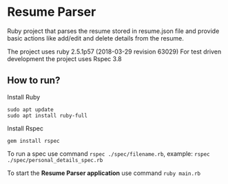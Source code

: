 # Resume Parser
Ruby project that parses the resume stored in resume.json file and provide basic actions like add/edit and delete details from the resume.

The project uses ruby 2.5.1p57 (2018-03-29 revision 63029)
For test driven development the project uses Rspec 3.8

## How to run?

Install Ruby
```
sudo apt update
sudo apt install ruby-full
```
Install Rspec
```
gem install rspec
```
To run a spec use command `rspec ./spec/filename.rb`, example: `rspec ./spec/personal_details_spec.rb`

To start the **Resume Parser application** use command `ruby main.rb` 